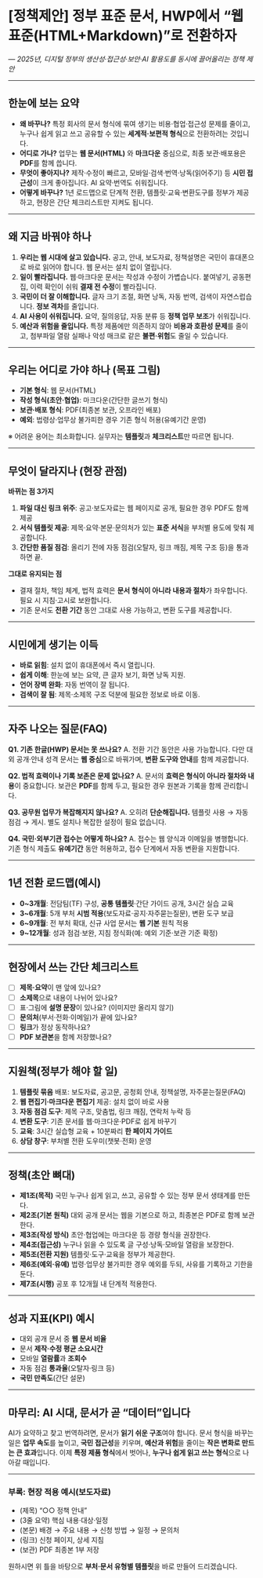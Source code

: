 # [정책제안] 정부 표준 문서, HWP에서 “웹 표준(HTML+Markdown)”로 전환하자

*— 2025년, 디지털 정부의 생산성·접근성·보안·AI 활용도를 동시에 끌어올리는 정책 제안*

---

## 한눈에 보는 요약

* **왜 바꾸나?** 특정 회사의 문서 형식에 묶여 생기는 비용·협업·접근성 문제를 줄이고, 누구나 쉽게 읽고 쓰고 공유할 수 있는 **세계적·보편적 형식**으로 전환하려는 것입니다.
* **어디로 가나?** 업무는 **웹 문서(HTML)** 와 **마크다운** 중심으로, 최종 보관·배포용은 **PDF**를 함께 씁니다.
* **무엇이 좋아지나?** 제작·수정이 빠르고, 모바일·검색·번역·낭독(읽어주기) 등 **시민 접근성**이 크게 좋아집니다. AI 요약·번역도 쉬워집니다.
* **어떻게 바꾸나?** 1년 로드맵으로 단계적 전환, 템플릿·교육·변환도구를 정부가 제공하고, 현장은 간단 체크리스트만 지켜도 됩니다.

---

## 왜 지금 바꿔야 하나

1. **우리는 웹 시대에 살고 있습니다.** 공고, 안내, 보도자료, 정책설명은 국민이 휴대폰으로 바로 읽어야 합니다. 웹 문서는 설치 없이 열립니다.
2. **일이 빨라집니다.** 웹·마크다운 문서는 작성과 수정이 가볍습니다. 붙여넣기, 공동편집, 이력 확인이 쉬워 **결재 전 수정**이 빨라집니다.
3. **국민이 더 잘 이해합니다.** 글자 크기 조절, 화면 낭독, 자동 번역, 검색이 자연스럽습니다. **정보 격차**를 줄입니다.
4. **AI 사용이 쉬워집니다.** 요약, 질의응답, 자동 분류 등 **정책 업무 보조**가 쉬워집니다.
5. **예산과 위험을 줄입니다.** 특정 제품에만 의존하지 않아 **비용과 호환성 문제**를 줄이고, 첨부파일 열람 실패나 악성 매크로 같은 **불편·위험**도 줄일 수 있습니다.

---

## 우리는 어디로 가야 하나 (목표 그림)

* **기본 형식**: 웹 문서(HTML)
* **작성 형식(초안·협업)**: 마크다운(간단한 글쓰기 형식)
* **보관·배포 형식**: PDF(최종본 보관, 오프라인 배포)
* **예외**: 법령상·업무상 불가피한 경우 기존 형식 허용(유예기간 운영)

※ 어려운 용어는 최소화합니다. 실무자는 **템플릿**과 **체크리스트**만 따르면 됩니다.

---

## 무엇이 달라지나 (현장 관점)

**바뀌는 점 3가지**

1. **파일 대신 링크 위주**: 공고·보도자료는 웹 페이지로 공개, 필요한 경우 PDF도 함께 제공
2. **서식 템플릿 제공**: 제목·요약·본문·문의처가 있는 **표준 서식**을 부처별 용도에 맞춰 제공합니다.
3. **간단한 품질 점검**: 올리기 전에 자동 점검(오탈자, 링크 깨짐, 제목 구조 등)을 통과하면 끝.

**그대로 유지되는 점**

* 결재 절차, 책임 체계, 법적 효력은 **문서 형식이 아니라 내용과 절차**가 좌우합니다. 필요 시 지침·고시로 보완합니다.
* 기존 문서도 **전환 기간** 동안 그대로 사용 가능하고, 변환 도구를 제공합니다.

---

## 시민에게 생기는 이득

* **바로 읽힘**: 설치 없이 휴대폰에서 즉시 열립니다.
* **쉽게 이해**: 한눈에 보는 요약, 큰 글자 보기, 화면 낭독 지원.
* **언어 장벽 완화**: 자동 번역이 잘 됩니다.
* **검색이 잘 됨**: 제목·소제목 구조 덕분에 필요한 정보로 바로 이동.

---

## 자주 나오는 질문(FAQ)

**Q1. 기존 한글(HWP) 문서는 못 쓰나요?**
A. 전환 기간 동안은 사용 가능합니다. 다만 대외 공개·안내 성격 문서는 **웹 중심**으로 바꿔가며, **변환 도구와 안내**를 함께 제공합니다.

**Q2. 법적 효력이나 기록 보존은 문제 없나요?**
A. 문서의 **효력은 형식이 아니라 절차와 내용**이 중요합니다. 보관은 **PDF**를 함께 두고, 필요한 경우 원본과 기록을 함께 관리합니다.

**Q3. 공무원 업무가 복잡해지지 않나요?**
A. 오히려 **단순해집니다.** 템플릿 사용 → 자동 점검 → 게시. 별도 설치나 복잡한 설정이 필요 없습니다.

**Q4. 국민·외부기관 접수는 어떻게 하나요?**
A. 접수는 웹 양식과 이메일을 병행합니다. 기존 형식 제출도 **유예기간** 동안 허용하고, 접수 단계에서 자동 변환을 지원합니다.

---

## 1년 전환 로드맵(예시)

* **0\~3개월**: 전담팀(TF) 구성, **공통 템플릿**·간단 가이드 공개, 3시간 실습 교육
* **3\~6개월**: 5개 부처 **시범 적용**(보도자료·공지·자주묻는질문), 변환 도구 보급
* **6\~9개월**: 전 부처 확대, 신규 사업 문서는 **웹 기본** 원칙 적용
* **9\~12개월**: 성과 점검·보완, 지침 정식화(예: 예외 기준·보관 기준 확정)

---

## 현장에서 쓰는 간단 체크리스트

* [ ] **제목·요약**이 맨 앞에 있나요?
* [ ] **소제목**으로 내용이 나뉘어 있나요?
* [ ] 표·그림에 **설명 문장**이 있나요? (이미지만 올리지 않기)
* [ ] **문의처**(부서·전화·이메일)가 끝에 있나요?
* [ ] **링크**가 정상 동작하나요?
* [ ] **PDF 보관본**을 함께 저장했나요?

---

## 지원책(정부가 해야 할 일)

1. **템플릿 묶음** 배포: 보도자료, 공고문, 공청회 안내, 정책설명, 자주묻는질문(FAQ)
2. **웹 편집기·마크다운 편집기** 제공: 설치 없이 바로 사용
3. **자동 점검 도구**: 제목 구조, 맞춤법, 링크 깨짐, 연락처 누락 등
4. **변환 도구**: 기존 문서를 웹·마크다운·PDF로 쉽게 바꾸기
5. **교육**: 3시간 실습형 교육 + 10분짜리 **한 페이지 가이드**
6. **상담 창구**: 부처별 전환 도우미(챗봇·전화) 운영

---

## 정책(초안 뼈대)

* **제1조(목적)** 국민 누구나 쉽게 읽고, 쓰고, 공유할 수 있는 정부 문서 생태계를 만든다.
* **제2조(기본 원칙)** 대외 공개 문서는 웹을 기본으로 하고, 최종본은 PDF로 함께 보관한다.
* **제3조(작성 방식)** 초안·협업에는 마크다운 등 경량 형식을 권장한다.
* **제4조(접근성)** 누구나 읽을 수 있도록 글 구성·낭독·모바일 열람을 보장한다.
* **제5조(전환 지원)** 템플릿·도구·교육을 정부가 제공한다.
* **제6조(예외·유예)** 법령·업무상 불가피한 경우 예외를 두되, 사유를 기록하고 기한을 둔다.
* **제7조(시행)** 공포 후 12개월 내 단계적 적용한다.

---

## 성과 지표(KPI) 예시

* 대외 공개 문서 중 **웹 문서 비율**
* 문서 **제작·수정 평균 소요시간**
* 모바일 **열람률**과 **조회수**
* 자동 점검 **통과율**(오탈자·링크 등)
* **국민 만족도**(간단 설문)

---

## 마무리: AI 시대, 문서가 곧 “데이터”입니다

AI가 요약하고 찾고 번역하려면, 문서가 **읽기 쉬운 구조**여야 합니다.
문서 형식을 바꾸는 일은 **업무 속도**를 높이고, **국민 접근성**을 키우며, **예산과 위험**을 줄이는 **작은 변화로 만드는 큰 효과**입니다.
이제 **특정 제품 형식**에서 벗어나, **누구나 쉽게 읽고 쓰는 형식**으로 나아갈 때입니다.

---

### 부록: 현장 적용 예시(보도자료)

* (제목) “○○ 정책 안내”
* (3줄 요약) 핵심 내용·대상·일정
* (본문) 배경 → 주요 내용 → 신청 방법 → 일정 → 문의처
* (링크) 신청 페이지, 상세 지침
* (보관) PDF 최종본 1부 저장

원하시면 위 틀을 바탕으로 **부처·문서 유형별 템플릿**을 바로 만들어 드리겠습니다.
